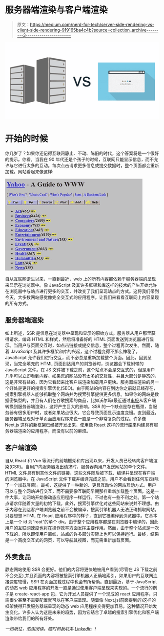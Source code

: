 # 服务器端渲染与客户端渲染

> 原文：<https://medium.com/nerd-for-tech/server-side-rendering-vs-client-side-rendering-919165ba4c4b?source=collection_archive---------3----------------------->

![](img/4f692782d9184b57d56d9419aa0adb59.png)

# 开始的时候

你几岁了？如果你还记得互联网静止、不动、陈旧的时代，这个答案将是一个很好的提示。你看，当我在 90 年代还是个孩子的时候，互联网只能显示信息，而不允许与它进行太多的互动。每次点击请求更多信息或提交数据时，整个页面都会重新加载。网站看起来像这样:

![](img/e74d04dc9a50cb569a8eae0457e966d6.png)

自从互联网诞生以来，一直到最近，web 上的所有内容都依赖于服务器端的呈现来显示在浏览器中。像 JavaScript 及其许多框架和库这样的技术的产生开始允许在浏览器中与站点进行更多的交互，并改变了我们呈现站点的方式。这将我们带到今天，大多数网站感觉像完全交互式的应用程序。让我们来看看互联网上内容呈现的所有方式。

## **服务器端渲染**

如上所述，SSR 是信息在浏览器中呈现和显示的原始方式。服务器从用户那里获得请求，编译 HTML 和样式，然后将准备好的 HTML 页面发送到浏览器进行显示。当用户与页面交互时，如点击链接或提交信息，整个过程再次发生。然而，随着 JavaScript 及其许多框架和库的兴起，这个过程变得不那么神秘了。JavaScript 允许我们进行交互，而不必总是重新加载整个页面。因此，回到呈现，当完全填充的 HTML 页面到达用户的浏览器时，浏览器会下载附带的 JavaScript 文件。在 JS 文件被下载之前，这个站点不会是交互式的，但是用户几乎可以立即看到内容。如果您的网站没有太多的交互性，并且大部分是静态的，这是非常有益的，因为它看起来比客户端渲染加载用户更快。服务器端渲染的另一个好处是更好的搜索引擎优化(SEO)。由于网站的内容在到达你之前就已经存在，搜索引擎机器人能够抓取整个网站并为搜索引擎提供更多信息。如果你的网站是数据密集型的，并且有人们在谷歌搜索的商品，比如沃尔玛(最近通过[电极](https://www.electrode.io/)从客户端转换到服务器端渲染)，这将产生巨大的影响。SSR 的一个缺点是存在瓶颈，当服务器有很多用户时，或者如果站点很大，它会导致页面显示速度变慢。直到最近，服务器端呈现对于单页面应用程序来说一直是一个非常复杂的过程。许多像 Next.js 这样的新框架已经被开发出来，使用像 React 这样的流行库来构建具有服务器端渲染的应用程序，而没有以前的麻烦。

## 客户端渲染

自从 React 和 Vue 等流行的前端框架和库出现以来，开发人员已经转向客户端渲染(CSR)。当用户向服务器发出请求时，服务器向用户发送网站的单个文件。HTML 文件具有到其他文件的链接，这些文件随后被下载、编译并呈现在客户端的浏览器中。在 JavaScript 文件下载并编译完成之前，用户不会看到任何东西(除了一个加载屏幕)。最初，这提供了一种新的、更具互动性的网站互动方式。用户可以与整个网站进行交互，而不需要像互联网早期那样重新加载整个页面。这是一件大事，让网站开始像动态应用程序一样运行。不过也有一些不利之处。第一个站点请求伴随着大量的初始下载。此外，搜索引擎优化对这些网站来说并不理想。由于内容在到达客户端浏览器之前不会被编译，搜索引擎机器人无法正确抓取网站。只要想想 HTML 在 React 应用程序中的样子，直到它被编译到浏览器中。它基本上是一个 id 为“root”的单个 div。由于整个应用程序都是在浏览器中编译的，因此用户的互联网速度也将在操作效率方面发挥主要作用。然而，由于整个站点是一次下载的，所以即使用户离线，站点的许多部分实际上也可以保持运行。最终，结果是一个高度交互式的网页，可以导航其视图，而无需重新加载页面。

## 外卖食品

静态网站使用 SSR 会更好。他们的内容将更快地被用户看到(尽管在 JS 下载之前不会交互),并且页面的内容将被搜索引擎机器人正确地索引。如果用户的互联网连接速度较慢，SSR 在页面加载过程中也会有所帮助。直到最近，基于 JavaScript 的动态 web 应用程序的开发一直是通过使用客户端呈现来实现的。一个流行的例子是 create-react-app 包，它为开发人员提供了一个现成的 react 应用程序，只需很少甚至不需要配置就可以在客户端呈现。随着像 Next.js(前面提到的)这样的框架使得开发服务器端呈现的动态 web 应用程序变得更加容易，这种情况开始发生变化。许多人认为这是未来的趋势，因为它结合了卓越的搜索引擎优化和客户端渲染带给我们的所有好处。

*一如既往，感谢阅读。随时和我联系* [*LinkedIn*](https://www.linkedin.com/in/kylefarmer85/) *！*